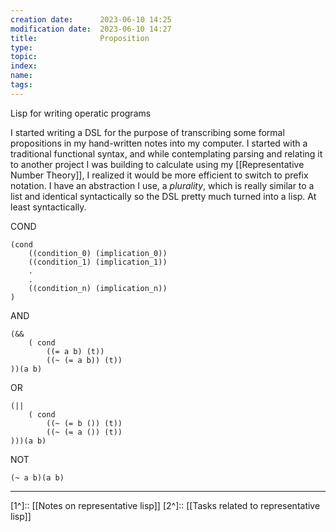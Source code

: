 ```yaml
---
creation date:		2023-06-10 14:25
modification date:	2023-06-10 14:27
title: 				Proposition
type:
topic:
index:
name:
tags: 
---
```

Lisp for writing operatic programs

I started writing a DSL for the purpose of transcribing some formal propositions in my hand-written notes into my computer. I started with a traditional functional syntax, and while contemplating parsing and relating it to another project I was building to calculate using my [[Representative Number Theory]], I realized it would be more efficient to switch to prefix notation.
I have an abstraction I use, a $plurality$, which is really similar to a list and identical syntactically so the DSL pretty much turned into a lisp. At least syntactically.

COND
```
(cond 
	((condition_0) (implication_0))
	((condition_1) (implication_1))
	.
	.
	((condition_n) (implication_n))
)
```

AND
```
(&& 
	( cond
		((= a b) (t))
		((~ (= a b)) (t))
))(a b)
```

OR
```
(|| 
	( cond
		((~ (= b ()) (t))
		((~ (= a ()) (t))
)))(a b)
```

NOT
```
(~ a b)(a b)
```

---
[1^]:: [[Notes on representative lisp]]
[2^]:: [[Tasks related to representative lisp]]